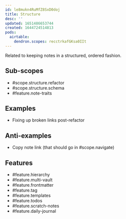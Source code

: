 ```yaml
---
id: le8mukn4RuMfZ8SxD0doj
title: Structure
desc: ''
updated: 1651486653744
created: 1644724514813
pods:
  airtable:
    dendron.scopes: recctrkafGKsa0IIt
---
```


Related to keeping notes in a structured, ordered fashion. 


## Sub-scopes

- #scope.structure.refactor
- #scope.structure.schema
- #feature.note-traits

## Examples

- Fixing up broken links post-refactor

## Anti-examples

- Copy note link (that should go in #scope.navigate)

## Features

- #feature.hierarchy
- #feature.multi-vault
- #feature.frontmatter
- #feature.tag
- #feature.templates
- #feature.todos
- #feature.scratch-notes
- #feature.daily-journal
